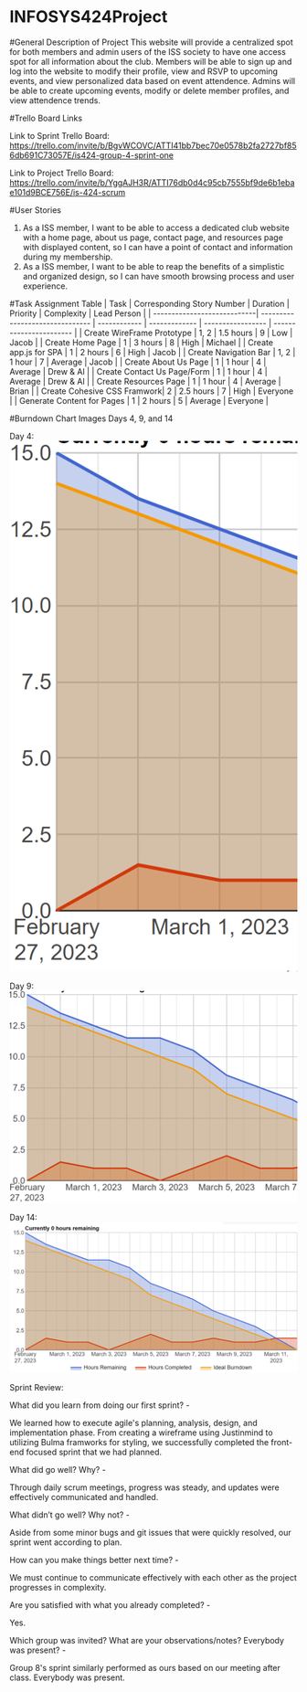 ﻿# INFOSYS424Project

#General Description of Project
This website will provide a centralized spot for both members and admin users of the ISS society to have one access spot for all information about the club. Members will be able to sign up and log into the website to modify their profile, view and RSVP to upcoming events, and view personalized data based on event attendence. Admins will be able to create upcoming events, modify or delete member profiles, and view attendence trends.

#Trello Board Links

Link to Sprint Trello Board: https://trello.com/invite/b/BgvWCOVC/ATTI41bb7bec70e0578b2fa2727bf856db691C73057E/is424-group-4-sprint-one

Link to Project Trello Board: https://trello.com/invite/b/YggAJH3R/ATTI76db0d4c95cb7555bf9de6b1ebae101d9BCE756E/is-424-scrum

#User Stories
1. As a ISS member, I want to be able to access a dedicated club website with a home page, about us page, contact page, and resources page with displayed content, so I can have a point of contact and information during my membership.
2. As a ISS member, I want to be able to reap the benefits of a simplistic and organized design, so I can have smooth browsing process and user experience.

#Task Assignment Table
| Task                        | Corresponding Story Number      | Duration     | Priority      | Complexity        | Lead Person             |
| ----------------------------| ------------------------------- | ------------ | ------------- | ----------------- | ----------------------- |
| Create WireFrame Prototype  | 1, 2                            | 1.5 hours    | 9             | Low               | Jacob                   |
| Create Home Page            | 1                               | 3 hours      | 8             | High              | Michael                 |
| Create app.js for SPA       | 1                               | 2 hours      | 6             | High              | Jacob                   |
| Create Navigation Bar       | 1, 2                            | 1 hour       | 7             | Average           | Jacob                   |
| Create About Us Page        | 1                               | 1 hour       | 4             | Average           | Drew & Al               |
| Create Contact Us Page/Form | 1                               | 1 hour       | 4             | Average           | Drew & Al               |
| Create Resources Page       | 1                               | 1 hour       | 4             | Average           | Brian                   |
| Create Cohesive CSS Framwork| 2                               | 2.5 hours    | 7             | High              | Everyone                |
| Generate Content for Pages  | 1                               | 2 hours      | 5             | Average           | Everyone                |

#Burndown Chart Images Days 4, 9, and 14

Day 4:
![alt text](https://github.com/bdorschner/INFOSYS424Project/blob/main/images/Day%204%20Burndown%20Chart.png?raw=true)

Day 9:
![alt text](https://github.com/bdorschner/INFOSYS424Project/blob/main/images/Day%209%20Burndown%20Chart.png?raw=true)

Day 14:
![alt text](https://github.com/bdorschner/INFOSYS424Project/blob/main/images/Day%2014%20Burndown%20Chart.png?raw=true)

Sprint Review: 

What did you learn from doing our first sprint? - 

We learned how to execute agile's planning, analysis, design, and implementation phase. From creating a wireframe using Justinmind to utilizing Bulma framworks for styling, we successfully completed the front-end focused sprint that we had planned. 

What did go well? Why? - 

Through daily scrum meetings, progress was steady, and updates were effectively communicated and handled. 

What didn’t go well? Why not? - 

Aside from some minor bugs and git issues that were quickly resolved, our sprint went according to plan. 

How can you make things better next time? - 

We must continue to communicate effectively with each other as the project progresses in complexity. 

Are you satisfied with what you already completed? - 

Yes. 

Which group was invited? What are your observations/notes? Everybody was present? - 

Group 8's sprint similarly performed as ours based on our meeting after class. Everybody was present. 




